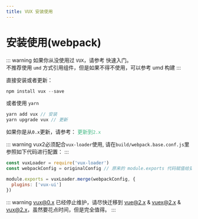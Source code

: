 ```yaml
---
title: VUX 安装使用
---
```


# 安装使用(webpack)

::: warning
如果你从没使用过 `VUX`，请参考 <router-link to="/zh-CN/install/biolerplate.html">快速入门</router-link>。<br>
不推荐使用 `umd` 方式引用组件，但是如果不得不使用，可以参考 <router-link to="/zh-CN/install/umd.html">umd 构建</router-link>
:::

直接安装或者更新：

``` js
npm install vux --save
```

或者使用 `yarn`

``` js
yarn add vux // 安装
yarn upgrade vux // 更新
```

如果你是从`0.x`更新，请参考： <router-link to="/zh-CN/install/upgrade-to-vux2.html" style="color:#42b983;">更新到`2.x`</router-link>


::: warning
vux2必须配合`vux-loader`使用, 请在`build/webpack.base.conf.js`里参照如下代码进行配置：
:::

``` js
const vuxLoader = require('vux-loader')
const webpackConfig = originalConfig // 原来的 module.exports 代码赋值给变量 webpackConfig

module.exports = vuxLoader.merge(webpackConfig, {
  plugins: ['vux-ui']
})
```

::: warning
vux@0.x 已经停止维护，请尽快迁移到 vue@2.x & vuex@2.x & vux@2.x，虽然要花点时间，但是完全值得。
:::